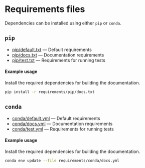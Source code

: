 # Requirements files

Dependencies can be installed using either `pip` or `conda`.

## `pip`

* [pip/default.txt](pip/default.txt) &mdash; Default requirements
* [pip/docs.txt](pip/docs.txt) &mdash; Documentation requirements
* [pip/test.txt](pip/test.txt) &mdash; Requirements for running tests

#### Example usage

Install the required dependencies for building the documentation.

```bash
pip install -r requirements/pip/docs.txt
```

## `conda`

* [conda/default.yml](conda/default.yml) &mdash; Default requirements
* [conda/docs.yml](conda/docs.yml) &mdash; Documentation requirements
* [conda/test.yml](conda/test.yml) &mdash; Requirements for running tests

#### Example usage

Install the required dependencies for building the documentation.

```bash
conda env update --file requirements/conda/docs.yml
```
